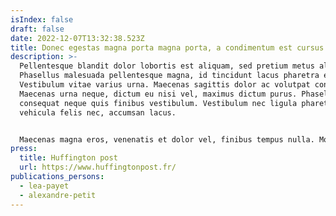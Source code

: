 ```yaml
---
isIndex: false
draft: false
date: 2022-12-07T13:32:38.523Z
title: Donec egestas magna porta magna porta, a condimentum est cursus
description: >-
  Pellentesque blandit dolor lobortis est aliquam, sed pretium metus aliquam.
  Phasellus malesuada pellentesque magna, id tincidunt lacus pharetra eu.
  Vestibulum vitae varius urna. Maecenas sagittis dolor ac volutpat congue.
  Maecenas urna neque, dictum eu nisi vel, maximus dictum purus. Phasellus
  consequat neque quis finibus vestibulum. Vestibulum nec ligula pharetra,
  vehicula felis nec, accumsan lacus. 


  Maecenas magna eros, venenatis et dolor vel, finibus tempus nulla. Morbi et finibus nisi, sit amet ullamcorper neque. Class aptent taciti sociosqu ad litora torquent per conubia nostra, per inceptos himenaeos. Sed vitae egestas ipsum. Vivamus ut auctor augue. Proin vitae neque sit amet neque tempus laoreet a ac dui. Donec nec auctor arcu.
press:
  title: Huffington post
  url: https://www.huffingtonpost.fr/
publications_persons:
  - lea-payet
  - alexandre-petit
---
```

